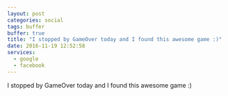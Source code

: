 ```yaml
---
layout: post
categories: social
tags: buffer
buffer: true
title: "I stopped by GameOver today and I found this awesome game :)"
date: 2016-11-19 12:52:58
services: 
  - google
  - facebook
---
```

I stopped by GameOver today and I found this awesome game :)
